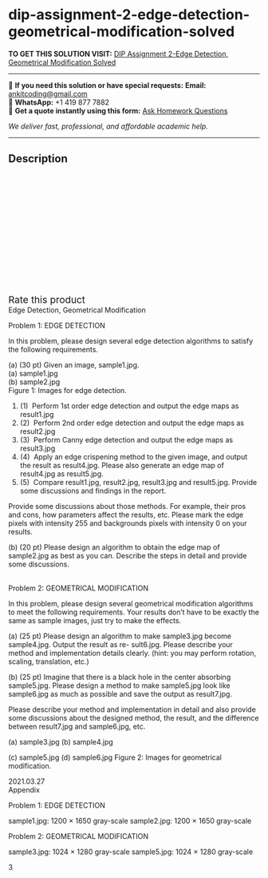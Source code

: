 # dip-assignment-2-edge-detection-geometrical-modification-solved
**TO GET THIS SOLUTION VISIT:** [DIP Assignment 2-Edge Detection, Geometrical Modification Solved](https://www.ankitcodinghub.com/product/dip-assignment-2-edge-detection-geometrical-modification-solved/)


---

📩 **If you need this solution or have special requests:** **Email:** ankitcoding@gmail.com  
📱 **WhatsApp:** +1 419 877 7882  
📄 **Get a quote instantly using this form:** [Ask Homework Questions](https://www.ankitcodinghub.com/services/ask-homework-questions/)

*We deliver fast, professional, and affordable academic help.*

---

<h2>Description</h2>



<div class="kk-star-ratings kksr-auto kksr-align-center kksr-valign-top" data-payload="{&quot;align&quot;:&quot;center&quot;,&quot;id&quot;:&quot;93684&quot;,&quot;slug&quot;:&quot;default&quot;,&quot;valign&quot;:&quot;top&quot;,&quot;ignore&quot;:&quot;&quot;,&quot;reference&quot;:&quot;auto&quot;,&quot;class&quot;:&quot;&quot;,&quot;count&quot;:&quot;0&quot;,&quot;legendonly&quot;:&quot;&quot;,&quot;readonly&quot;:&quot;&quot;,&quot;score&quot;:&quot;0&quot;,&quot;starsonly&quot;:&quot;&quot;,&quot;best&quot;:&quot;5&quot;,&quot;gap&quot;:&quot;4&quot;,&quot;greet&quot;:&quot;Rate this product&quot;,&quot;legend&quot;:&quot;0\/5 - (0 votes)&quot;,&quot;size&quot;:&quot;24&quot;,&quot;title&quot;:&quot;DIP Assignment 2-Edge Detection, Geometrical Modification Solved&quot;,&quot;width&quot;:&quot;0&quot;,&quot;_legend&quot;:&quot;{score}\/{best} - ({count} {votes})&quot;,&quot;font_factor&quot;:&quot;1.25&quot;}">

<div class="kksr-stars">

<div class="kksr-stars-inactive">
            <div class="kksr-star" data-star="1" style="padding-right: 4px">


<div class="kksr-icon" style="width: 24px; height: 24px;"></div>
        </div>
            <div class="kksr-star" data-star="2" style="padding-right: 4px">


<div class="kksr-icon" style="width: 24px; height: 24px;"></div>
        </div>
            <div class="kksr-star" data-star="3" style="padding-right: 4px">


<div class="kksr-icon" style="width: 24px; height: 24px;"></div>
        </div>
            <div class="kksr-star" data-star="4" style="padding-right: 4px">


<div class="kksr-icon" style="width: 24px; height: 24px;"></div>
        </div>
            <div class="kksr-star" data-star="5" style="padding-right: 4px">


<div class="kksr-icon" style="width: 24px; height: 24px;"></div>
        </div>
    </div>

<div class="kksr-stars-active" style="width: 0px;">
            <div class="kksr-star" style="padding-right: 4px">


<div class="kksr-icon" style="width: 24px; height: 24px;"></div>
        </div>
            <div class="kksr-star" style="padding-right: 4px">


<div class="kksr-icon" style="width: 24px; height: 24px;"></div>
        </div>
            <div class="kksr-star" style="padding-right: 4px">


<div class="kksr-icon" style="width: 24px; height: 24px;"></div>
        </div>
            <div class="kksr-star" style="padding-right: 4px">


<div class="kksr-icon" style="width: 24px; height: 24px;"></div>
        </div>
            <div class="kksr-star" style="padding-right: 4px">


<div class="kksr-icon" style="width: 24px; height: 24px;"></div>
        </div>
    </div>
</div>


<div class="kksr-legend" style="font-size: 19.2px;">
            <span class="kksr-muted">Rate this product</span>
    </div>
    </div>
<div class="page" title="Page 1">
<div class="layoutArea">
<div class="column">
Edge Detection, Geometrical Modification

Problem 1: EDGE DETECTION

In this problem, please design several edge detection algorithms to satisfy the following requirements.

</div>
</div>
<div class="layoutArea">
<div class="column">
(a) (30 pt) Given an image, sample1.jpg.

</div>
</div>
<div class="layoutArea">
<div class="column">
(a) sample1.jpg

</div>
<div class="column">
(b) sample2.jpg

</div>
</div>
<div class="layoutArea">
<div class="column">
Figure 1: Images for edge detection.

</div>
</div>
<div class="layoutArea">
<div class="column">
<ol>
<li>(1) &nbsp;Perform 1st order edge detection and output the edge maps as result1.jpg</li>
<li>(2) &nbsp;Perform 2nd order edge detection and output the edge maps as result2.jpg</li>
<li>(3) &nbsp;Perform Canny edge detection and output the edge maps as result3.jpg</li>
<li>(4) &nbsp;Apply an edge crispening method to the given image, and output the result as result4.jpg. Please also generate an edge map of result4.jpg as result5.jpg.</li>
<li>(5) &nbsp;Compare result1.jpg, result2.jpg, result3.jpg and result5.jpg. Provide some discussions and findings in the report.</li>
</ol>
Provide some discussions about those methods. For example, their pros and cons, how parameters affect the results, etc. Please mark the edge pixels with intensity 255 and backgrounds pixels with intensity 0 on your results.

(b) (20 pt) Please design an algorithm to obtain the edge map of sample2.jpg as best as you can. Describe the steps in detail and provide some discussions.

</div>
</div>
<div class="layoutArea">
<div class="column"></div>
</div>
</div>
<div class="page" title="Page 2">
<div class="layoutArea">
<div class="column">
&nbsp;

</div>
</div>
<div class="layoutArea">
<div class="column">
Problem 2: GEOMETRICAL MODIFICATION

In this problem, please design several geometrical modification algorithms to meet the following requirements. Your results don’t have to be exactly the same as sample images, just try to make the effects.

(a) (25 pt) Please design an algorithm to make sample3.jpg become sample4.jpg. Output the result as re- sult6.jpg. Please describe your method and implementation details clearly. (hint: you may perform rotation, scaling, translation, etc.)

(b) (25 pt) Imagine that there is a black hole in the center absorbing sample5.jpg. Please design a method to make sample5.jpg look like sample6.jpg as much as possible and save the output as result7.jpg.

Please describe your method and implementation in detail and also provide some discussions about the designed method, the result, and the difference between result7.jpg and sample6.jpg, etc.

(a) sample3.jpg (b) sample4.jpg

(c) sample5.jpg (d) sample6.jpg Figure 2: Images for geometrical modification.

</div>
</div>
</div>
<div class="page" title="Page 3">
<div class="layoutArea">
<div class="column">
2021.03.27

</div>
</div>
<div class="layoutArea">
<div class="column">
Appendix

Problem 1: EDGE DETECTION

sample1.jpg: 1200 × 1650 gray-scale sample2.jpg: 1200 × 1650 gray-scale

Problem 2: GEOMETRICAL MODIFICATION

sample3.jpg: 1024 × 1280 gray-scale sample5.jpg: 1024 × 1280 gray-scale

</div>
</div>
<div class="layoutArea">
<div class="column">
3

</div>
</div>
</div>
